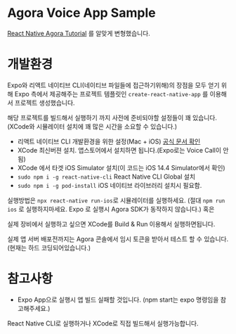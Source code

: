# Agora Voice App Sample

[React Native Agora Tutorial](https://docs.agora.io/en/Voice/start_call_audio_react_native?platform=React%20Native#integrate-the-sdk)
를 알맞게 변형했습니다.

# 개발환경

Expo와 리액트 네이티브 CLI(네이티브 파일들에 접근하기위해)의 장점을 모두 얻기 위해 Expo 측에서 제공해주는 프로젝트 템플릿인
`create-react-native-app` 를 이용해서 프로젝트 생성했습니다.

해당 프로젝트를 빌드해서 실행하기 까지 사전에 준비되야할 설정들이 꽤 있습니다. (XCode와 시뮬레이터 설치에 꽤 많은 시간을 소요할 수 있습니다.)

- 리액트 네이티브 CLI 개발환경을 위한 설정(Mac + iOS) [공식 문서 확인](https://reactnative.dev/docs/environment-setup)
- XCode 최신버젼 설치. 앱스토어에서 설치하면 됩니다.(Expo로는 Voice Call이 안됨)
- XCode 에서 타겟 iOS Simulator 설치(이 코드는 iOS 14.4 Simulator에서 확인)
- `sudo npm i -g react-native-cli` React Native CLI Global 설치
- `sudo npm i -g pod-install` iOS 네이티브 라이브러리 설치시 필요함.

실행방법은 `npx react-native run-ios`로 시뮬레이터를 실행하세요.
(절대 `npm run ios` 로 실행하지마세요. Expo 로 실행시 Agora SDK가 동작하지 않습니다.)
혹은

실제 장비에서 실행하고 싶으면 XCode를 Build & Run 이용해서 실행하면됩니다.

실제 앱 서버 배포전까지는 Agora 콘솔에서 임시 토큰을 받아서 테스트 할 수 있습니다. (현재는 하드 코딩되어있습니다.)

# 참고사항

- Expo App으로 실행시 앱 빌드 실패할 것입니다. (npm start는 expo 명령임을 참고해주세요.)

React Native CLI로 실행하거나 XCode로 직접 빌드해서 실행가능합니다.
